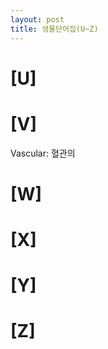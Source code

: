 ```yaml
---
layout: post
title: 생물단어집(U~Z)
---
```

# [U]  
  
# [V]  
Vascular: 혈관의  
  
# [W]  
  
# [X]  
  
# [Y]  
  
# [Z]  
  
